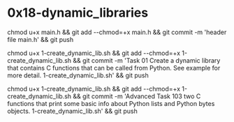 # 0x18-dynamic_libraries

chmod u+x main.h && git add --chmod=+x main.h && git commit -m 'header file main.h' && git push

chmod u+x  1-create_dynamic_lib.sh && git add --chmod=+x  1-create_dynamic_lib.sh && git commit -m 'Task 01 Create a dynamic library that contains C functions that can be called from Python. See example for more detail.  1-create_dynamic_lib.sh' && git push

chmod u+x  1-create_dynamic_lib.sh && git add --chmod=+x  1-create_dynamic_lib.sh && git commit -m 'Advanced Task 103 two C functions that print some basic info about Python lists and Python bytes objects.  1-create_dynamic_lib.sh' && git push